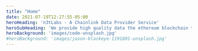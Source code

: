 ```yaml
---
title: "Home"
date: 2021-07-19T12:27:55-05:00
heroHeading: 'n3tLabs - A Chainlink Data Provider Service'
heroSubHeading: 'We provide high quality data the ethereum blockchain to enable smart contract developers'
heroBackground: 'images/code-unsplash.jpg'
#heroBackground: 'images/jason-blackeye-1191801-unsplash.jpg'
---
```


